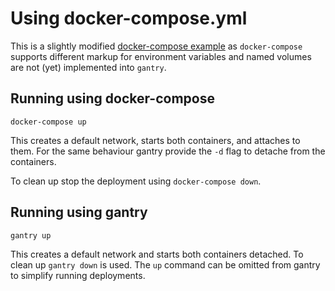 # Using docker-compose.yml

This is a slightly modified
[docker-compose example](https://docs.docker.com/compose/wordpress/) as
`docker-compose` supports different markup for environment variables and named
volumes are not (yet) implemented into `gantry`.

## Running using docker-compose
    docker-compose up
This creates a default network, starts both containers, and attaches to them.
For the same behaviour gantry provide the `-d` flag to detache from the
containers.

To clean up stop the deployment using `docker-compose down`.

## Running using gantry
    gantry up
This creates a default network and starts both containers detached. To clean up
`gantry down` is used. The `up` command can be omitted from gantry to simplify
running deployments.
